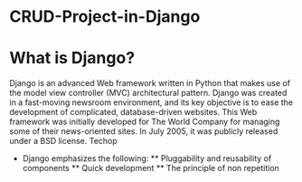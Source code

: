 # CRUD-Project-in-Django

# What is Django?
Django is an advanced Web framework written in Python that makes use of the model view controller (MVC) architectural pattern. Django was created in a fast-moving newsroom environment, and its key objective is to ease the development of complicated, database-driven websites. 
This Web framework was initially developed for The World Company for managing some of their news-oriented sites. In July 2005, it was publicly released under a BSD license.
Techop

- Django emphasizes the following:
** Pluggability and reusability of components
** Quick development
** The principle of non repetition
